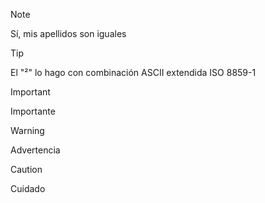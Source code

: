 > [!NOTE]
> Sí, mis apellidos son iguales

> [!TIP]
> El "²" lo hago con combinación ASCII extendida ISO 8859-1

> [!IMPORTANT]
> Importante

> [!WARNING]
> Advertencia

> [!CAUTION]
> Cuidado
